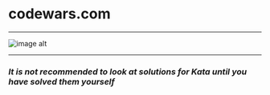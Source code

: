 # codewars.com
***
![image alt](https://www.codewars.com/users/HODOR72/badges/large)
***
### *It is not recommended to look at solutions for Kata until you have solved them yourself*